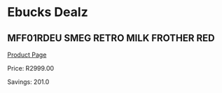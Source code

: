 
# Ebucks Dealz
## MFF01RDEU SMEG RETRO MILK FROTHER RED
[Product Page](https://www.ebucks.com/web/shop/productSelected.do?prodId=1169586110&catId=704984897)

Price: R2999.00

Savings: 201.0


	